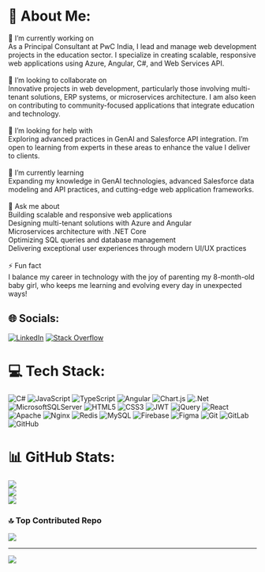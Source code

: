 # 💫 About Me:
🔭 I’m currently working on<br>As a Principal Consultant at PwC India, I lead and manage web development projects in the education sector. I specialize in creating scalable, responsive web applications using Azure, Angular, C#, and Web Services API.<br><br>👯 I’m looking to collaborate on<br>Innovative projects in web development, particularly those involving multi-tenant solutions, ERP systems, or microservices architecture. I am also keen on contributing to community-focused applications that integrate education and technology.<br><br>🤝 I’m looking for help with<br>Exploring advanced practices in GenAI and Salesforce API integration. I’m open to learning from experts in these areas to enhance the value I deliver to clients.<br><br>🌱 I’m currently learning<br>Expanding my knowledge in GenAI technologies, advanced Salesforce data modeling and API practices, and cutting-edge web application frameworks.<br><br>💬 Ask me about<br>Building scalable and responsive web applications<br>Designing multi-tenant solutions with Azure and Angular<br>Microservices architecture with .NET Core<br>Optimizing SQL queries and database management<br>Delivering exceptional user experiences through modern UI/UX practices<br><br>⚡ Fun fact <br>I balance my career in technology with the joy of parenting my 8-month-old baby girl, who keeps me learning and evolving every day in unexpected ways!


## 🌐 Socials:
[![LinkedIn](https://img.shields.io/badge/LinkedIn-%230077B5.svg?logo=linkedin&logoColor=white)](https://linkedin.com/in/ratul-chandra-dutta) [![Stack Overflow](https://img.shields.io/badge/-Stackoverflow-FE7A16?logo=stack-overflow&logoColor=white)](https://stackoverflow.com/users/7108633/techvision) 

# 💻 Tech Stack:
![C#](https://img.shields.io/badge/c%23-%23239120.svg?style=for-the-badge&logo=csharp&logoColor=white) ![JavaScript](https://img.shields.io/badge/javascript-%23323330.svg?style=for-the-badge&logo=javascript&logoColor=%23F7DF1E) ![TypeScript](https://img.shields.io/badge/typescript-%23007ACC.svg?style=for-the-badge&logo=typescript&logoColor=white) ![Angular](https://img.shields.io/badge/angular-%23DD0031.svg?style=for-the-badge&logo=angular&logoColor=white) ![Chart.js](https://img.shields.io/badge/chart.js-F5788D.svg?style=for-the-badge&logo=chart.js&logoColor=white) ![.Net](https://img.shields.io/badge/.NET-5C2D91?style=for-the-badge&logo=.net&logoColor=white) ![MicrosoftSQLServer](https://img.shields.io/badge/Microsoft%20SQL%20Server-CC2927?style=for-the-badge&logo=microsoft%20sql%20server&logoColor=white) ![HTML5](https://img.shields.io/badge/html5-%23E34F26.svg?style=for-the-badge&logo=html5&logoColor=white) ![CSS3](https://img.shields.io/badge/css3-%231572B6.svg?style=for-the-badge&logo=css3&logoColor=white) ![JWT](https://img.shields.io/badge/JWT-black?style=for-the-badge&logo=JSON%20web%20tokens) ![jQuery](https://img.shields.io/badge/jquery-%230769AD.svg?style=for-the-badge&logo=jquery&logoColor=white) ![React](https://img.shields.io/badge/react-%2320232a.svg?style=for-the-badge&logo=react&logoColor=%2361DAFB) ![Apache](https://img.shields.io/badge/apache-%23D42029.svg?style=for-the-badge&logo=apache&logoColor=white) ![Nginx](https://img.shields.io/badge/nginx-%23009639.svg?style=for-the-badge&logo=nginx&logoColor=white) ![Redis](https://img.shields.io/badge/redis-%23DD0031.svg?style=for-the-badge&logo=redis&logoColor=white) ![MySQL](https://img.shields.io/badge/mysql-4479A1.svg?style=for-the-badge&logo=mysql&logoColor=white) ![Firebase](https://img.shields.io/badge/firebase-a08021?style=for-the-badge&logo=firebase&logoColor=ffcd34) ![Figma](https://img.shields.io/badge/figma-%23F24E1E.svg?style=for-the-badge&logo=figma&logoColor=white) ![Git](https://img.shields.io/badge/git-%23F05033.svg?style=for-the-badge&logo=git&logoColor=white) ![GitLab](https://img.shields.io/badge/gitlab-%23181717.svg?style=for-the-badge&logo=gitlab&logoColor=white) ![GitHub](https://img.shields.io/badge/github-%23121011.svg?style=for-the-badge&logo=github&logoColor=white)
# 📊 GitHub Stats:
![](https://github-readme-stats.vercel.app/api?username=merats14&theme=transparent&hide_border=false&include_all_commits=true&count_private=true)<br/>
![](https://github-readme-streak-stats.herokuapp.com/?user=merats14&theme=transparent&hide_border=false)<br/>
![](https://github-readme-stats.vercel.app/api/top-langs/?username=merats14&theme=transparent&hide_border=false&include_all_commits=true&count_private=true&layout=compact)

### 🔝 Top Contributed Repo
![](https://github-contributor-stats.vercel.app/api?username=merats14&limit=5&theme=default&combine_all_yearly_contributions=true)

---
[![](https://visitcount.itsvg.in/api?id=merats14&icon=0&color=0)](https://visitcount.itsvg.in)

<!-- Proudly created with GPRM ( https://gprm.itsvg.in ) -->
